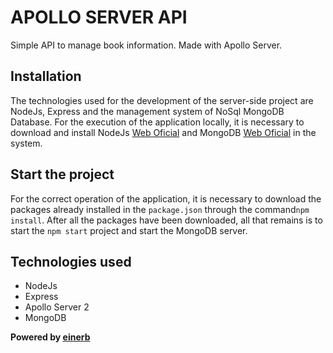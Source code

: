 # APOLLO SERVER API

Simple API to manage book information. Made with Apollo Server.

## Installation

The technologies used for the development of the server-side project are NodeJs, Express and the management system of NoSql MongoDB Database.
For the execution of the application locally, it is necessary to download and install NodeJs [Web Oficial](https://nodejs.org/es/) and MongoDB [Web Oficial](https://www.mongodb.com/) in the system.

## Start the project

For the correct operation of the application, it is necessary to download the packages already installed in the `package.json` through the command`npm install`.
After all the packages have been downloaded, all that remains is to start the `npm start` project and start the MongoDB server.

## Technologies used

- NodeJs
- Express
- Apollo Server 2
- MongoDB

**Powered by [einerb](https://github.com/einerb)**
